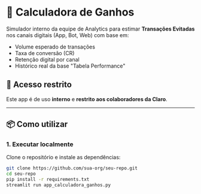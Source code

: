 # 🧮 Calculadora de Ganhos

Simulador interno da equipe de Analytics para estimar **Transações Evitadas** nos canais digitais (App, Bot, Web) com base em:

- Volume esperado de transações
- Taxa de conversão (CR)
- Retenção digital por canal
- Histórico real da base "Tabela Performance"

## 🔐 Acesso restrito
Este app é de uso **interno** e **restrito aos colaboradores da Claro**.

---

## 📦 Como utilizar

### 1. Executar localmente
Clone o repositório e instale as dependências:

```bash
git clone https://github.com/sua-org/seu-repo.git
cd seu-repo
pip install -r requirements.txt
streamlit run app_calculadora_ganhos.py
